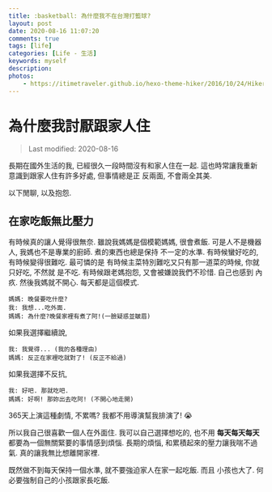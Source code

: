 ```yaml
---
title: :basketball: 為什麼我不在台灣打籃球?
layout: post
date: 2020-08-16 11:07:20
comments: true
tags: [life]
categories: [Life - 生活]
keywords: myself
description: 
photos:
	- https://itimetraveler.github.io/hexo-theme-hiker/2016/10/24/Hiker%E4%B8%BB%E9%A2%98%E9%A2%84%E8%A7%88/homepage-index.png
---
```


# 為什麼我討厭跟家人住
> Last modified: 2020-08-16

長期在國外生活的我, 已經很久一段時間沒有和家人住在一起.
這也時常讓我重新意識到跟家人住有許多好處, 但事情總是正
反兩面, 不會兩全其美.

以下閒聊, 以及抱怨.

## 在家吃飯無比壓力

有時候真的讓人覺得很無奈. 雖說我媽媽是個模範媽媽, 很會煮飯.
可是人不是機器人, 我媽也不是專業的廚師. 煮的東西也總是保持
不一定的水準. 有時候蠻好吃的, 有時候變得很難吃. 最可憐的是
有時候主菜特別難吃又只有那一道菜的時候, 你就只好吃, 不然就
是不吃. 有時候跟老媽抱怨, 又會被嫌說我們不珍惜. 自己也感到
內疚. 然後我媽就不開心. 每天都是這個模式.

```
媽媽: 晚餐要吃什麼?
我: 我想...吃外面.
媽媽: 為什麼?晚餐家裡有煮了阿!(一臉疑惑並皺眉)
```

如果我選擇繼續說,

```
我: 我覺得... (我的各種理由)
媽媽: 反正在家裡吃就對了! (反正不給過)
```

如果我選擇不反抗,

```
我: 好吧. 那就吃吧.
媽媽: 好啊! 那妳出去吃阿! (不開心地走開)
```

365天上演這種劇情, 不累嗎? 我都不用導演幫我排演了! :sob:

所以我自己很喜歡一個人在外面住. 我可以自己選擇想吃的, 也不用
**每天每天每天**都要為一個無關緊要的事情感到煩惱. 長期的煩惱,
和累積起來的壓力讓我喘不過氣. 真的讓我無比想離開家裡.

既然做不到每天保持一個水準, 就不要強迫家人在家一起吃飯. 而且
小孩也大了. 何必要強制自己的小孩跟家長吃飯.
